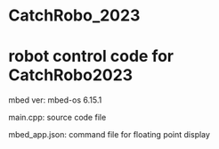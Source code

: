 # **CatchRobo_2023**
# robot control code for CatchRobo2023

mbed ver: mbed-os 6.15.1

main.cpp: source code file

mbed_app.json: command file for floating point display
